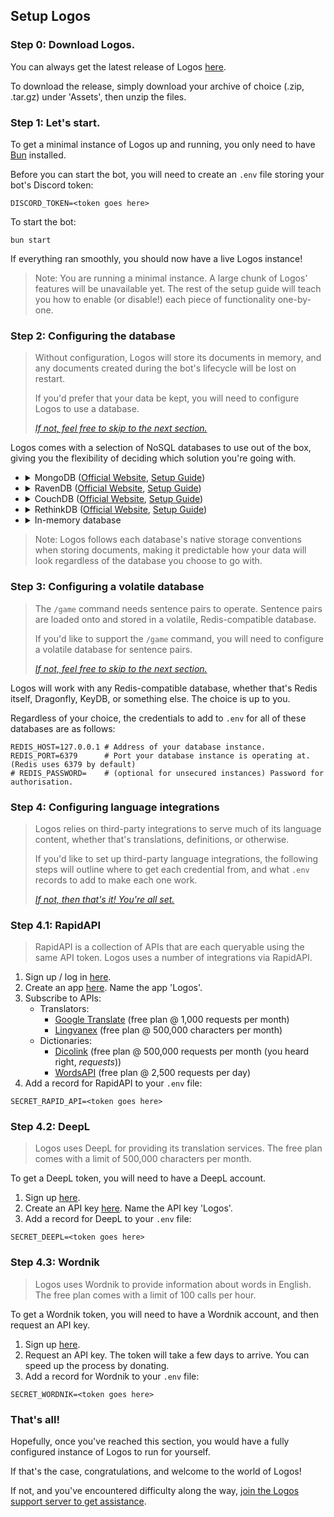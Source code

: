 ## Setup Logos

### Step 0: Download Logos.

You can always get the latest release of Logos [here](https://github.com/vxern/logos/releases/latest).

To download the release, simply download your archive of choice (.zip, .tar.gz) under 'Assets', then unzip the files.

### Step 1: Let's start.

To get a minimal instance of Logos up and running, you only need to have [Bun](https://bun.sh/docs/installation)
installed.

Before you can start the bot, you will need to create an `.env` file storing your bot's Discord token:

```
DISCORD_TOKEN=<token goes here>
```

To start the bot:

```
bun start
```

If everything ran smoothly, you should now have a live Logos instance!

> Note: You are running a minimal instance. A large chunk of Logos' features will be unavailable yet. The rest of the
> setup guide will teach you how to enable (or disable!) each piece of functionality one-by-one.

### Step 2: Configuring the database

> Without configuration, Logos will store its documents in memory, and any documents created during the bot's lifecycle
> will be lost on restart.
>
> If you'd prefer that your data be kept, you will need to configure Logos to use a database.
>
> [*If not, feel free to skip to the next section.*](#step-3-configuring-a-cache-database)

Logos comes with a selection of NoSQL databases to use out of the box, giving you the flexibility of deciding which
solution you're going with.

- <details>
    <summary>MongoDB (<a href="https://mongodb.com/products/platform/atlas-database">Official Website</a>, <a href="https://mongodb.com/docs/manual/administration/install-community/">Setup Guide</a>)</summary>

  To use MongoDB with Logos, add the following credentials to your `.env` file:

    ```
    DATABASE_SOLUTION=mongodb # Tell Logos to use MongoDB as its database driver.  
    # MONGODB_USERNAME=       # (optional for unsecured instances) Username for authorisation.
    # MONGODB_PASSWORD=       # (optional for unsecured instances) Password for authorisation.
    MONGODB_HOST=127.0.0.1    # Address of your MongoDB instance. 
    MONGODB_PORT=27017        # Port your MongoDB instance is operating at. (MongoDB uses 27017 by default)
    MONGODB_DATABASE=logos    # Name of your database. 
    ```
  </details>
- <details>
    <summary>RavenDB (<a href="https://ravendb.net">Official Website</a>, <a href="https://ravendb.net/docs/article-page/6.0/csharp/start/installation/setup-wizard">Setup Guide</a>)</summary>

  To use RavenDB with Logos, add the following credentials to your `.env` file:

    ```
    DATABASE_SOLUTION=ravendb # Tell Logos to use RavenDB as its database driver. 
    RAVENDB_HOST=127.0.0.1    # Address of your RavenDB instance.
    RAVENDB_PORT=8080         # Port your RavenDB instance is operating at. (RavenDB uses 8080 by default)
    RAVENDB_DATABASE=logos    # Name of your database.
    # RAVENDB_SECURE=         # (optional for unsecured instances) Whether to establish a secure connection.
                              # If true, Logos will attempt to read a `.cert.pfx` file from the root directory.  
    ```
  </details>
- <details>
    <summary>CouchDB (<a href="https://couchdb.apache.org">Official Website</a>, <a href="https://docs.couchdb.org/en/stable/install/index.html">Setup Guide</a>)</summary>

  To use CouchDB with Logos, add the following credentials to your `.env` file:

    ```
    DATABASE_SOLUTION=couchdb # Tell Logos to use CouchDB as its database driver.
    COUCHDB_USERNAME=admin    # Username for authorisation.
    COUCHDB_PASSWORD=password # Password for authorisation.
    COUCHDB_HOST=127.0.0.1    # Address of your CouchDB instance.
    COUCHDB_PORT=5984         # Port your CouchDB instance is operating at. (CouchDB uses 5984 by default)
    COUCHDB_DATABASE=logos    # Name of your database.
    ```
  </details>
- <details>
    <summary>RethinkDB (<a href="https://rethinkdb.com/">Official Website</a>, <a href="https://rethinkdb.com/docs/install/">Setup Guide</a>)</summary>

  To use RethinkDB with Logos, add the following credentials to your `.env` file:

    ```
    DATABASE_SOLUTION=rethinkdb # Tell Logos to use RethinkDB as its database driver.
    # RETHINKDB_USERNAME=       # (optional for unsecured instances) Username for authorisation.
    # RETHINKDB_PASSWORD=       # (optional for unsecured instances) Password for authorisation.
    RETHINKDB_HOST=127.0.0.1    # Address of your RethinkDB instance.
    RETHINKDB_PORT=28015        # Port your RethinkDB instance is operating at. (RethinkDB uses 28015 by default)
    RETHINKDB_DATABASE=logos    # Name of your database.
    ```
  </details>
- <details>
    <summary>In-memory database</summary>

  To tell Logos you're fine with running an in-memory database, add the following record to your `.env` file:

    ```
    DATABASE_SOLUTION=none # Tell Logos to store documents in memory.
    ```

</details>

> Note: Logos follows each database's native storage conventions when storing documents, making it predictable how your
> data will look regardless of the database you choose to go with.

### Step 3: Configuring a volatile database

> The `/game` command needs sentence pairs to operate. Sentence pairs are loaded onto and stored in a volatile,
> Redis-compatible database.
>
> If you'd like to support the `/game` command, you will need to configure a volatile database for sentence pairs.
>
> [*If not, feel free to skip to the next section.*](#step-4-configuring-the-audio-node)

Logos will work with any Redis-compatible database, whether that's Redis itself, Dragonfly, KeyDB, or something else.
The choice is up to you.

Regardless of your choice, the credentials to add to `.env` for all of these databases are as follows:

```
REDIS_HOST=127.0.0.1 # Address of your database instance. 
REDIS_PORT=6379      # Port your database instance is operating at. (Redis uses 6379 by default)
# REDIS_PASSWORD=    # (optional for unsecured instances) Password for authorisation.
```

### Step 4: Configuring language integrations

> Logos relies on third-party integrations to serve much of its language content, whether that's translations,
> definitions, or otherwise.
>
> If you'd like to set up third-party language integrations, the following steps will outline where to get each
> credential from, and what `.env` records to add to make each one work.
>
> [*If not, then that's it! You're all set.*](#thats-all)

### Step 4.1: RapidAPI

> RapidAPI is a collection of APIs that are each queryable using the same API token. Logos uses a number of integrations
> via RapidAPI.

1. Sign up / log in [here](https://rapidapi.com/auth).
2. Create an app [here](https://rapidapi.com/developer/apps/new-app). Name the app 'Logos'.
3. Subscribe to APIs:
    - Translators:
        - [Google Translate](https://rapidapi.com/IRCTCAPI/api/google-translator9) (free plan @ 1,000 requests per
          month)
        - [Lingvanex](https://rapidapi.com/dpventures/api/wordsapi) (free plan @ 500,000 characters per month)
    - Dictionaries:
        - [Dicolink](https://rapidapi.com/dicolink/api/dicolink) (free plan @ 500,000 requests per month (you heard
          right, *requests*))
        - [WordsAPI](https://rapidapi.com/dpventures/api/wordsapi) (free plan @ 2,500 requests per day)
4. Add a record for RapidAPI to your `.env` file:

```
SECRET_RAPID_API=<token goes here>
```

### Step 4.2: DeepL

> Logos uses DeepL for providing its translation services. The free plan comes with a limit of 500,000 characters per
> month.

To get a DeepL token, you will need to have a DeepL account.

1. Sign up [here](https://deepl.com/signup).
2. Create an API key [here](https://deepl.com/your-account/keys). Name the API key 'Logos'.
3. Add a record for DeepL to your `.env` file:

```
SECRET_DEEPL=<token goes here>
```

### Step 4.3: Wordnik

> Logos uses Wordnik to provide information about words in English. The free plan comes with a limit of 100 calls per
> hour.

To get a Wordnik token, you will need to have a Wordnik account, and then request an API key.

1. Sign up [here](https://wordnik.com/signup).
2. Request an API key. The token will take a few days to arrive. You can speed up the process by donating.
3. Add a record for Wordnik to your `.env` file:

```
SECRET_WORDNIK=<token goes here>
```

<!-- 
The following dictionary has an integration that was implemented on the word overhaul branch, but which isn't present
in the main branch yet. I'll be leaving its setup entry out here for when it're added.
--->

<!--
### Step 4.4: PONS

> Logos uses PONS for its word services in several languages. The free plan comes with a limit of 1000 reference queries per month.

To get a PONS token, you will need to have a PONS account, and then submit an API registration form.

1. Sign up [here](https://account.pons.com/en/public/signup)
2. Submit an API registration form [here]().
3. Add a record for PONS to your `.env` file:
```
SECRET_PONS=<token goes here>
```
--->

### That's all!

Hopefully, once you've reached this section, you would have a fully configured instance of Logos to run for yourself.

If that's the case, congratulations, and welcome to the world of Logos!

If not, and you've encountered difficulty along the
way, [join the Logos support server to get assistance](https://discord.gg/TWdAjkTfah).
